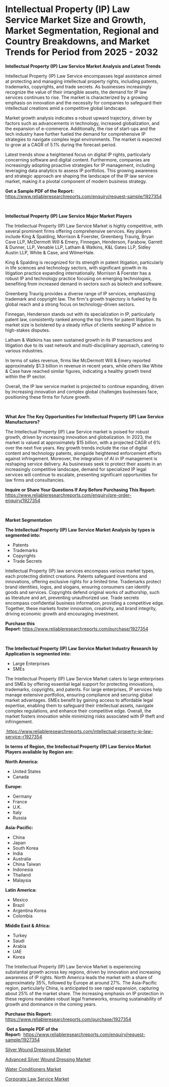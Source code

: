 <p><h1>Intellectual Property (IP) Law Service Market Size and Growth, Market Segmentation, Regional and Country Breakdowns, and Market Trends for Period from 2025 -  2032</h1></p><p><strong>Intellectual Property (IP) Law Service Market Analysis and Latest Trends</strong></p>
<p><p>Intellectual Property (IP) Law Service encompasses legal assistance aimed at protecting and managing intellectual property rights, including patents, trademarks, copyrights, and trade secrets. As businesses increasingly recognize the value of their intangible assets, the demand for IP law services continues to rise. The market is characterized by a growing emphasis on innovation and the necessity for companies to safeguard their intellectual creations amid a competitive global landscape.</p><p>Market growth analysis indicates a robust upward trajectory, driven by factors such as advancements in technology, increased globalization, and the expansion of e-commerce. Additionally, the rise of start-ups and the tech industry have further fueled the demand for comprehensive IP strategies to navigate complex legal environments. The market is expected to grow at a CAGR of 5.1% during the forecast period. </p><p>Latest trends show a heightened focus on digital IP rights, particularly concerning software and digital content. Furthermore, companies are increasingly adopting proactive strategies for IP management, including leveraging data analytics to assess IP portfolios. This growing awareness and strategic approach are shaping the landscape of the IP law service market, making it a pivotal component of modern business strategy.</p></p>
<p><strong>Get a Sample PDF of the Report:&nbsp;</strong> <a href="https://www.reliableresearchreports.com/enquiry/request-sample/1927354?utm_campaign=112&utm_medium=2&utm_source=Github&utm_content=ia&utm_term=15012025&utm_id=intellectual-property-ip-law-service">https://www.reliableresearchreports.com/enquiry/request-sample/1927354</a></p>
<p>&nbsp;</p>
<p><strong>Intellectual Property (IP) Law Service Major Market Players</strong></p>
<p><p>The Intellectual Property (IP) Law Service Market is highly competitive, with several prominent firms offering comprehensive services. Key players include King & Spalding, Morrison & Foerster, Greenberg Traurig, Bryan Cave LLP, McDermott Will & Emery, Finnegan, Henderson, Farabow, Garrett & Dunner, LLP, Venable LLP, Latham & Watkins, K&L Gates LLP, Sidley Austin LLP, White & Case, and WilmerHale.</p><p>King & Spalding is recognized for its strength in patent litigation, particularly in life sciences and technology sectors, with significant growth in its litigation practice expanding internationally. Morrison & Foerster has a robust IP and technology practice focusing on emerging technologies, benefiting from increased demand in sectors such as biotech and software.</p><p>Greenberg Traurig provides a diverse range of IP services, emphasizing trademark and copyright law. The firm's growth trajectory is fueled by its global reach and a strong focus on technology-driven sectors.</p><p>Finnegan, Henderson stands out with its specialization in IP, particularly patent law, consistently ranked among the top firms for patent litigation. Its market size is bolstered by a steady influx of clients seeking IP advice in high-stakes disputes.</p><p>Latham & Watkins has seen sustained growth in its IP transactions and litigation due to its vast network and multi-disciplinary approach, catering to various industries.</p><p>In terms of sales revenue, firms like McDermott Will & Emery reported approximately $1.3 billion in revenue in recent years, while others like White & Case have reached similar figures, indicating a healthy growth trend within the IP sector.</p><p>Overall, the IP law service market is projected to continue expanding, driven by increasing innovation and complex global challenges businesses face, positioning these firms for future growth.</p></p>
<p>&nbsp;</p>
<p><strong>What Are The Key Opportunities For Intellectual Property (IP) Law Service Manufacturers?</strong></p>
<p><p>The Intellectual Property (IP) Law Service market is poised for robust growth, driven by increasing innovation and globalization. In 2023, the market is valued at approximately $15 billion, with a projected CAGR of 6% over the next five years. Key growth trends include the rise of digital content and technology patents, alongside heightened enforcement efforts against infringement. Moreover, the integration of AI in IP management is reshaping service delivery. As businesses seek to protect their assets in an increasingly competitive landscape, demand for specialized IP legal services will continue to escalate, presenting significant opportunities for law firms and consultancies.</p></p>
<p><strong>Inquire or Share Your Questions If Any Before Purchasing This Report:</strong> <a href="https://www.reliableresearchreports.com/enquiry/pre-order-enquiry/1927354?utm_campaign=112&utm_medium=2&utm_source=Github&utm_content=ia&utm_term=15012025&utm_id=intellectual-property-ip-law-service">https://www.reliableresearchreports.com/enquiry/pre-order-enquiry/1927354</a></p>
<p>&nbsp;</p>
<p><strong>Market Segmentation</strong></p>
<p><strong>The Intellectual Property (IP) Law Service Market Analysis by types is segmented into:</strong></p>
<p><ul><li>Patents</li><li>Trademarks</li><li>Copyrights</li><li>Trade Secrets</li></ul></p>
<p><p>Intellectual Property (IP) law services encompass various market types, each protecting distinct creations. Patents safeguard inventions and innovations, offering exclusive rights for a limited time. Trademarks protect brand identities, logos, and slogans, ensuring consumers can identify goods and services. Copyrights defend original works of authorship, such as literature and art, preventing unauthorized use. Trade secrets encompass confidential business information, providing a competitive edge. Together, these markets foster innovation, creativity, and brand integrity, driving economic growth and encouraging investment.</p></p>
<p><strong>Purchase this Report:&nbsp;</strong><a href="https://www.reliableresearchreports.com/purchase/1927354?utm_campaign=112&utm_medium=2&utm_source=Github&utm_content=ia&utm_term=15012025&utm_id=intellectual-property-ip-law-service">https://www.reliableresearchreports.com/purchase/1927354</a></p>
<p>&nbsp;</p>
<p><strong>The Intellectual Property (IP) Law Service Market Industry Research by Application is segmented into:</strong></p>
<p><ul><li>Large Enterprises</li><li>SMEs</li></ul></p>
<p><p>The Intellectual Property (IP) Law Service Market caters to large enterprises and SMEs by offering essential legal support for protecting innovations, trademarks, copyrights, and patents. For large enterprises, IP services help manage extensive portfolios, ensuring compliance and securing global market advantages. SMEs benefit by gaining access to affordable legal expertise, enabling them to safeguard their intellectual assets, navigate complex regulations, and enhance their competitive edge. Overall, the market fosters innovation while minimizing risks associated with IP theft and infringement.</p></p>
<p><a href="https://www.reliableresearchreports.com/intellectual-property-ip-law-service-r1927354?utm_campaign=112&utm_medium=2&utm_source=Github&utm_content=ia&utm_term=15012025&utm_id=intellectual-property-ip-law-service">&nbsp;https://www.reliableresearchreports.com/intellectual-property-ip-law-service-r1927354</a></p>
<p><strong>In terms of Region, the Intellectual Property (IP) Law Service Market Players available by Region are:</strong></p>
<p>
    <p> <strong> North America: </strong>
        <ul>
            <li>United States</li>
            <li>Canada</li>
        </ul>
        </p> 
    <p> <strong> Europe: </strong>
        <ul>
            <li>Germany</li>
            <li>France</li>
            <li>U.K.</li>
            <li>Italy</li>
            <li>Russia</li>
        </ul>
        </p> 
    <p> <strong> Asia-Pacific: </strong>
        <ul>
            <li>China</li>
            <li>Japan</li>
            <li>South Korea</li>
            <li>India</li>
            <li>Australia</li>
            <li>China Taiwan</li>
            <li>Indonesia</li>
            <li>Thailand</li>
            <li>Malaysia</li>
        </ul>
        </p> 
    <p> <strong> Latin America: </strong>
        <ul>
            <li>Mexico</li>
            <li>Brazil</li>
            <li>Argentina Korea</li>
            <li>Colombia</li>
        </ul>
        </p> 
    <p> <strong> Middle East & Africa: </strong>
        <ul>
            <li>Turkey</li>
            <li>Saudi</li>
            <li>Arabia</li>
            <li>UAE</li>
            <li>Korea</li>
        </ul>
    </p>
    </p>
<p><p>The Intellectual Property (IP) Law Service Market is experiencing substantial growth across key regions, driven by innovation and increasing awareness of IP rights. North America leads the market with a share of approximately 35%, followed by Europe at around 27%. The Asia-Pacific region, particularly China, is anticipated to see rapid expansion, capturing about 25% of the market share. The increasing emphasis on IP protection in these regions mandates robust legal frameworks, ensuring sustainability of growth and dominance in the coming years.</p></p>
<p><strong>Purchase this Report: </strong><a href="https://www.reliableresearchreports.com/purchase/1927354?utm_campaign=112&utm_medium=2&utm_source=Github&utm_content=ia&utm_term=15012025&utm_id=intellectual-property-ip-law-service">https://www.reliableresearchreports.com/purchase/1927354</a></p>
<p>&nbsp;<strong>Get a Sample PDF of the Report:&nbsp;&nbsp;</strong><a href="https://www.reliableresearchreports.com/enquiry/request-sample/1927354?utm_campaign=112&utm_medium=2&utm_source=Github&utm_content=ia&utm_term=15012025&utm_id=intellectual-property-ip-law-service">https://www.reliableresearchreports.com/enquiry/request-sample/1927354</a></p>
<p><strong></strong></p>
<p><p><a href="https://github.com/delindacallegari68/Market-Research-Report-List-1/blob/main/silver-wound-dressings-market.md?utm_campaign=112&utm_medium=2&utm_source=Github&utm_content=ia&utm_term=15012025&utm_id=intellectual-property-ip-law-service">Silver Wound Dressings Market</a></p><p><a href="https://github.com/santosh758595/Market-Research-Report-List-6/blob/main/advanced-silver-wound-dressing-market.md?utm_campaign=112&utm_medium=2&utm_source=Github&utm_content=ia&utm_term=15012025&utm_id=intellectual-property-ip-law-service">Advanced Silver Wound Dressing Market</a></p><p><a href="https://github.com/klindsey95/Market-Research-Report-List-1/blob/main/water-conditioners-market.md?utm_campaign=112&utm_medium=2&utm_source=Github&utm_content=ia&utm_term=15012025&utm_id=intellectual-property-ip-law-service">Water Conditioners Market</a></p><p><a href="https://github.com/steidmindy199393/Market-Research-Report-List-1/blob/main/corporate-law-service-market.md?utm_campaign=112&utm_medium=2&utm_source=Github&utm_content=ia&utm_term=15012025&utm_id=intellectual-property-ip-law-service">Corporate Law Service Market</a></p></p>